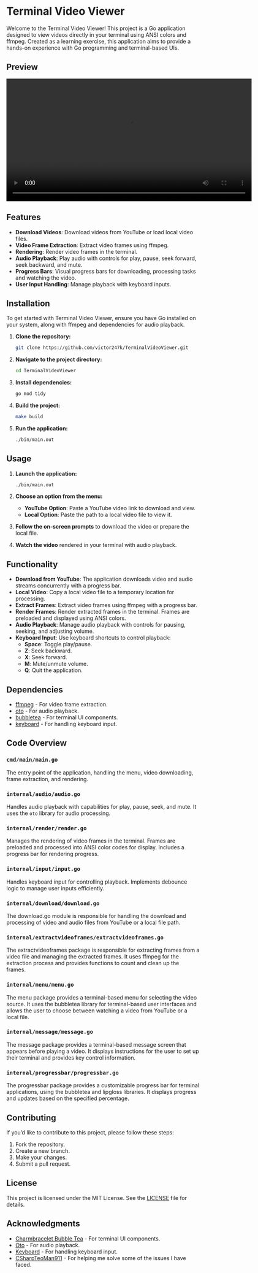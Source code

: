 # Terminal Video Viewer

Welcome to the Terminal Video Viewer! This project is a Go application designed to view videos directly in your terminal using ANSI colors and ffmpeg. Created as a learning exercise, this application aims to provide a hands-on experience with Go programming and terminal-based UIs.

## Preview

<video width="640" controls>
  <source src="https://github.com/victor247k/TerminalVideoViewer/assets/preview.mp4" type="video/mp4">
</video>

## Features

- **Download Videos**: Download videos from YouTube or load local video files.
- **Video Frame Extraction**: Extract video frames using ffmpeg.
- **Rendering**: Render video frames in the terminal.
- **Audio Playback**: Play audio with controls for play, pause, seek forward, seek backward, and mute.
- **Progress Bars**: Visual progress bars for downloading, processing tasks and watching the video.
- **User Input Handling**: Manage playback with keyboard inputs.

## Installation

To get started with Terminal Video Viewer, ensure you have Go installed on your system, along with ffmpeg and dependencies for audio playback.

1. **Clone the repository:**

   ```sh
   git clone https://github.com/victor247k/TerminalVideoViewer.git
   ```

2. **Navigate to the project directory:**

   ```sh
   cd TerminalVideoViewer
   ```

3. **Install dependencies:**

   ```sh
   go mod tidy
   ```

4. **Build the project:**

   ```sh
   make build
   ```

5. **Run the application:**

   ```sh
   ./bin/main.out
   ```

## Usage

1. **Launch the application:**

   ```sh
   ./bin/main.out
   ```

2. **Choose an option from the menu:**
   - **YouTube Option**: Paste a YouTube video link to download and view.
   - **Local Option**: Paste the path to a local video file to view it.

3. **Follow the on-screen prompts** to download the video or prepare the local file.

4. **Watch the video** rendered in your terminal with audio playback.

## Functionality

- **Download from YouTube**: The application downloads video and audio streams concurrently with a progress bar.
- **Local Video**: Copy a local video file to a temporary location for processing.
- **Extract Frames**: Extract video frames using ffmpeg with a progress bar.
- **Render Frames**: Render extracted frames in the terminal. Frames are preloaded and displayed using ANSI colors.
- **Audio Playback**: Manage audio playback with controls for pausing, seeking, and adjusting volume.
- **Keyboard Input**: Use keyboard shortcuts to control playback:
  - **Space**: Toggle play/pause.
  - **Z**: Seek backward.
  - **X**: Seek forward.
  - **M**: Mute/unmute volume.
  - **Q**: Quit the application.

## Dependencies

- [ffmpeg](https://ffmpeg.org) - For video frame extraction.
- [oto](https://pkg.go.dev/github.com/ebitengine/oto) - For audio playback.
- [bubbletea](https://github.com/charmbracelet/bubbletea) - For terminal UI components.
- [keyboard](https://pkg.go.dev/github.com/eiannone/keyboard) - For handling keyboard input.

## Code Overview

### `cmd/main/main.go`

The entry point of the application, handling the menu, video downloading, frame extraction, and rendering.

### `internal/audio/audio.go`

Handles audio playback with capabilities for play, pause, seek, and mute. It uses the `oto` library for audio processing.

### `internal/render/render.go`

Manages the rendering of video frames in the terminal. Frames are preloaded and processed into ANSI color codes for display. Includes a progress bar for rendering progress.

### `internal/input/input.go`

Handles keyboard input for controlling playback. Implements debounce logic to manage user inputs efficiently.

### `internal/download/download.go`

The download.go module is responsible for handling the download and processing of video and audio files from YouTube or a local file path.

### `internal/extractvideoframes/extractvideoframes.go`

The extractvideoframes package is responsible for extracting frames from a video file and managing the extracted frames. It uses ffmpeg for the extraction process and provides functions to count and clean up the frames.

### `internal/menu/menu.go`

The menu package provides a terminal-based menu for selecting the video source. It uses the bubbletea library for terminal-based user interfaces and allows the user to choose between watching a video from YouTube or a local file.

### `internal/message/message.go`

The message package provides a terminal-based message screen that appears before playing a video. It displays instructions for the user to set up their terminal and provides key control information.

### `internal/progressbar/progressbar.go`

The progressbar package provides a customizable progress bar for terminal applications, using the bubbletea and lipgloss libraries. It displays progress and updates based on the specified percentage.

## Contributing

If you’d like to contribute to this project, please follow these steps:

1. Fork the repository.
2. Create a new branch.
3. Make your changes.
4. Submit a pull request.

## License

This project is licensed under the MIT License. See the [LICENSE](LICENSE) file for details.

## Acknowledgments

- [Charmbracelet Bubble Tea](https://github.com/charmbracelet/bubbletea) - For terminal UI components.
- [Oto](https://pkg.go.dev/github.com/ebitengine/oto) - For audio playback.
- [Keyboard](https://pkg.go.dev/github.com/eiannone/keyboard) - For handling keyboard input.
- [CSharpTeoMan911](https://github.com/CSharpTeoMan911) - For helping me solve some of the issues I have faced.
